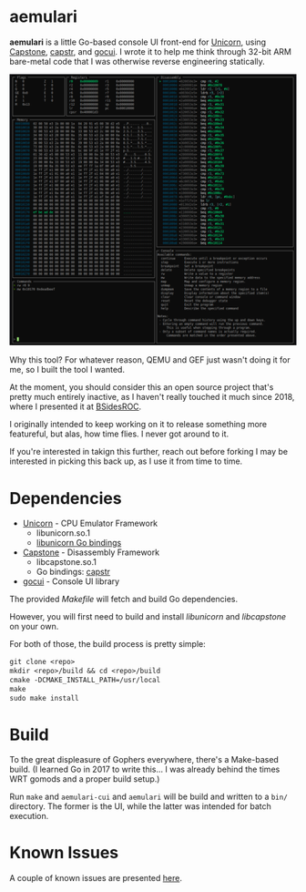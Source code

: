 # aemulari

**aemulari** is a little Go-based console UI front-end for [Unicorn],
using [Capstone], [capstr], and [gocui]. I wrote it to help me think through
32-bit ARM bare-metal code that I was otherwise reverse engineering statically.

![aemulari CUI screenshot](./doc/images/cui.png)

Why this tool? For whatever reason, QEMU and GEF just wasn't doing it for me,
so I built the tool I wanted.

At the moment, you should consider this an open source project that's 
pretty much entirely inactive, as I haven't really touched it much since 2018,
where I presented it at [BSidesROC]. 

I originally intended to keep working on it to release something more
featureful, but alas, how time flies. I never got around to it.

If you're interested in takign this further, reach out before forking I
may be interested in picking this back up, as I use it from time to time.

# Dependencies

* [Unicorn] - CPU Emulator Framework
    * libunicorn.so.1
    * [libunicorn Go bindings]
* [Capstone] - Disassembly Framework
    * libcapstone.so.1
    * Go bindings: [capstr]
* [gocui] - Console UI library

The provided *Makefile* will fetch and build Go dependencies. 

However, you will first need to build and install *libunicorn* and
*libcapstone* on your own.

For both of those, the build process is pretty simple:

~~~
git clone <repo>
mkdir <repo>/build && cd <repo>/build
cmake -DCMAKE_INSTALL_PATH=/usr/local
make
sudo make install
~~~


[Unicorn]: https://github.com/unicorn-engine/unicorn
[libunicorn Go bindings]: https://github.com/unicorn-engine/unicorn/tree/master/bindings/go

[Capstone]: https://github.com/aquynh/capstone
[capstr]: https://github.com/lunixbochs/capstr

[gocui]: https://github.com/jroimartin/gocui

[BSidesROC]: https://www.youtube.com/watch?v=CzHaK7cqak4

# Build

To the great displeasure of Gophers everywhere, there's a Make-based build.
(I learned Go in 2017 to write this... I was already behind the times WRT
 gomods and a proper build setup.)

Run `make` and `aemulari-cui` and `aemulari` will be build and written to a 
`bin/` directory.  The former is the UI, while the latter was intended for batch
execution.

# Known Issues

A couple of known issues are presented [here](KNOWN_ISSUES.md). 
